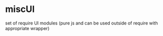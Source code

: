 miscUI
======

set of require UI modules (pure js and can be used outside of require with appropriate wrapper)
